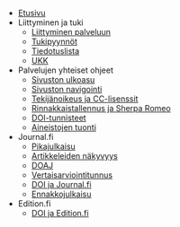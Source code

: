 <!-- docs/_sidebar.md -->

- [Etusivu](/ "TSV:n avoimen julkaisemisen palveluiden ohjeet")
- Liittyminen ja tuki
    - [Liittyminen palveluun](yleiset/liittyminen.md)
    - [Tukipyynnöt](yleiset/tukipyynnot.md)
    - [Tiedotuslista](yleiset/tiedotuslista.md)
    - [UKK](https://tuki.tsv.fi/kb/faq.php?cid=1)
- Palvelujen yhteiset ohjeet
    - [Sivuston ulkoasu](yleiset/ulkoasu.md)
    - [Sivuston navigointi](yleiset/navigointi.md)
    - [Tekijänoikeus ja CC-lisenssit](yleiset/tekijanoikeus-ja-lisenssit.md)
    - [Rinnakkaistallennus ja Sherpa Romeo](yleiset/rinnakkaistallennus.md)
    - [DOI-tunnisteet](yleiset/doi.md)
    - [Aineistojen tuonti](yleiset/tuonnit.md)
- Journal.fi
    - [Pikajulkaisu](journal-fi/pikajulkaisu.md)
    - [Artikkeleiden näkyvyys](journal-fi/artikkeleiden-nakyvyys.md)
    - [DOAJ](journal-fi/doaj.md)
    - [Vertaisarviointitunnus](journal-fi/vertaisarviointitunnus.md)
    - [DOI ja Journal.fi](journal-fi/doi.md)
    - [Ennakkojulkaisu](journal-fi/ennakkojulkaisu.md)
- Edition.fi
    - [DOI ja Edition.fi](edition-fi/doi.md)
